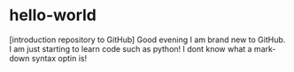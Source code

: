 # hello-world
[introduction repository to GitHub]
Good evening I am brand new to GitHub.
I am just starting to learn code such as python!
I dont know what a mark-down syntax optin is!
